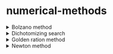 # numerical-methods


<details>
           <summary>Bolzano method</summary>
           <br/>
           You should specify:
           <ul>
           <li>
           <b>a</b>: real number
           </li>
           <li>
             <b>b</b>: real number
             </li>
             <li>
           <b>eps</b>: real number
           </li>
           <li>
             <b>func</b>: Func class instance, with lambda function and it's string representation
             </li>
             <li>
             <b>deriv</b>: Func class instance, with lambda function and it's string representation
             </li>
             </ul>
             
https://github.com/alexeikeler/numerical-methods/blob/661d7b3da09461fcbf4bbe50daefd2b8b220d24e/BolzanoMethod.py#L71-L77

</details>

<details>
           <summary>Dichotomizing search</summary>
           <br/>
           You should specify:
           <ul>
           <li>
           <b>a</b>: real number
           </li>
           <li>
             <b>b</b>: real number
             </li>
             <li>
           <b>l</b>: real number
           </li>
           <li>
             <b>func</b>: Func class instance, with lambda function and it's string representation
             </li>
             </ul>
             
https://github.com/alexeikeler/numerical-methods/blob/bb3184de1e268a8afd104d2f476d53b206279fe9/DichotomizingSearch.py#L91-L97
</details>


<details>
           <summary>Golden ration method</summary>
           <br/>
           You should specify:
           <ul>
           <li>
           <b>a</b>: real number
           </li>
           <li>
             <b>b</b>: real number
             </li>
             <li>
           <b>l</b>: real number
           </li>
           <li>
             <b>func</b>: Func class instance, with lambda function and it's string representation
             </li>
             </ul>
             
https://github.com/alexeikeler/numerical-methods/blob/bb3184de1e268a8afd104d2f476d53b206279fe9/GoldenRatioMethod.py#L107-L112
</details>



<details>
           <summary>Newton method</summary>
           <br/>
           You should specify:
           <ul>
           <li>
           <b>x0</b>: real number
           </li>
           <b>eps</b>: real number
           </li>
           <li>
             <b>func</b>: Func class instance, with lambda function and it's string representation
             </li>
             <li>
             <b>deriv</b>: Func class instance, with lambda function and it's string representation
             </li>
                          <li>
             <b>second deriv</b>: Func class instance, with lambda function and it's string representation
             </li>
             </ul>
https://github.com/alexeikeler/numerical-methods/blob/bb3184de1e268a8afd104d2f476d53b206279fe9/NewtonMethod.py#L71-L78
</details>